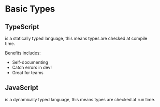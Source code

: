 # Basic Types

## TypeScript

is a statically typed language, this means types are checked at compile time.

Benefits includes:

- Self-documenting
- Catch errors in dev!
- Great for teams

## JavaScript

is a dynamically typed language, this means types are checked at run time.
